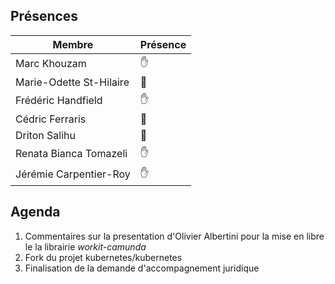 ## Présences
<!---
Présent: &#x270B;
Absent: &#x1F464;
-->
Membre|Présence
-------|--------
Marc Khouzam | &#x270B;
Marie-Odette St-Hilaire | &#x1F464;
Frédéric Handfield | &#x270B;
Cédric Ferraris | &#x1F464;
Driton Salihu | &#x1F464;
Renata Bianca Tomazeli | &#x270B;
Jérémie Carpentier-Roy | &#x270B;


## Agenda
1. Commentaires sur la presentation d'Olivier Albertini pour la mise en libre le la librairie _workit-camunda_
1. Fork du projet kubernetes/kubernetes
1. Finalisation de la demande d'accompagnement juridique



